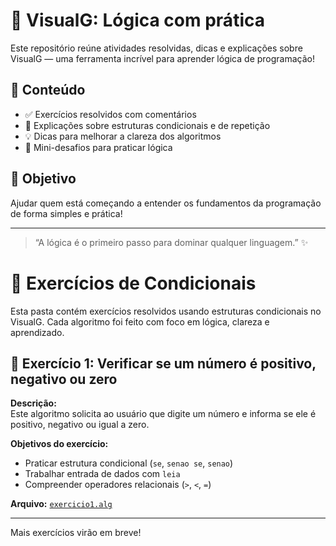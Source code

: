 # 🧮 VisualG: Lógica com prática

Este repositório reúne atividades resolvidas, dicas e explicações sobre VisualG — uma ferramenta incrível para aprender lógica de programação!

## 📂 Conteúdo

- ✅ Exercícios resolvidos com comentários
- 📘 Explicações sobre estruturas condicionais e de repetição
- 💡 Dicas para melhorar a clareza dos algoritmos
- 🧠 Mini-desafios para praticar lógica

## 🚀 Objetivo

Ajudar quem está começando a entender os fundamentos da programação de forma simples e prática!

---

> “A lógica é o primeiro passo para dominar qualquer linguagem.” ✨


# 🧮 Exercícios de Condicionais

Esta pasta contém exercícios resolvidos usando estruturas condicionais no VisualG. Cada algoritmo foi feito com foco em lógica, clareza e aprendizado.

## 📌 Exercício 1: Verificar se um número é positivo, negativo ou zero

**Descrição:**  
Este algoritmo solicita ao usuário que digite um número e informa se ele é positivo, negativo ou igual a zero.

**Objetivos do exercício:**
- Praticar estrutura condicional (`se`, `senao se`, `senao`)
- Trabalhar entrada de dados com `leia`
- Compreender operadores relacionais (`>`, `<`, `=`)

**Arquivo:** [`exercicio1.alg`](exercicio1.alg)

---

Mais exercícios virão em breve! 
